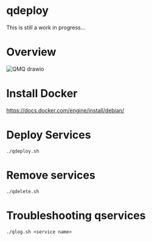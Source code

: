 # qdeploy

This is still a work in progress...

# Overview

![QMQ drawio](https://github.com/rqure/qdeploy/assets/64617806/64382194-f334-4643-b4d8-cb542d54d7ed)

# Install Docker

https://docs.docker.com/engine/install/debian/

# Deploy Services

```
./qdeploy.sh
```

# Remove services

```
./qdelete.sh
```

# Troubleshooting qservices

```
./qlog.sh <service name>
```
